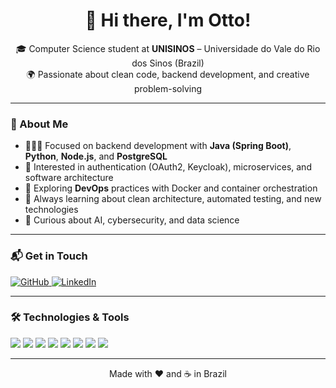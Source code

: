 <h1 align="center">👋 Hi there, I'm Otto!</h1>

<p align="center">
  🎓 Computer Science student at <strong>UNISINOS</strong> – Universidade do Vale do Rio dos Sinos (Brazil)<br/>
  🌍 Passionate about clean code, backend development, and creative problem-solving<br/>
</p>

---

### 🚀 About Me

- 👨🏻‍💻 Focused on backend development with **Java (Spring Boot)**, **Python**, **Node.js**, and **PostgreSQL**
- 🔐 Interested in authentication (OAuth2, Keycloak), microservices, and software architecture
- 🐳 Exploring **DevOps** practices with Docker and container orchestration
- 📖 Always learning about clean architecture, automated testing, and new technologies
- 🧠 Curious about AI, cybersecurity, and data science

---

### 📬 Get in Touch

<p align="left">
  <a href="https://github.com/Otto-Schmitz" target="_blank">
    <img alt="GitHub" src="https://img.shields.io/badge/GitHub-000?logo=github&logoColor=white" />
  </a>
  <a href="https://www.linkedin.com/in/otto-schmitz-13b48322b/" target="_blank">
    <img alt="LinkedIn" src="https://img.shields.io/badge/LinkedIn-0077B5?logo=linkedin&logoColor=white" />
  </a>
</p>

---

### 🛠️ Technologies & Tools

<p align="left">
  <img src="https://img.shields.io/badge/Java-007396?logo=java&logoColor=white" />
  <img src="https://img.shields.io/badge/Spring Boot-6DB33F?logo=springboot&logoColor=white" />
  <img src="https://img.shields.io/badge/Node.js-339933?logo=node.js&logoColor=white" />
  <img src="https://img.shields.io/badge/Python-3776AB?logo=python&logoColor=white" />
  <img src="https://img.shields.io/badge/PostgreSQL-4169E1?logo=postgresql&logoColor=white" />
  <img src="https://img.shields.io/badge/Docker-2496ED?logo=docker&logoColor=white" />
  <img src="https://img.shields.io/badge/Linux-FCC624?logo=linux&logoColor=black" />
  <img src="https://img.shields.io/badge/Git-F05032?logo=git&logoColor=white" />
</p>

---

<p align="center">
  Made with ❤️ and ☕ in Brazil
</p>
